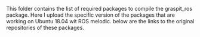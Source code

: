 This folder contains the list of required packages to compile the graspit_ros package. 
Here I upload the specific version of the packages that are working on Ubuntu 18.04 wit ROS melodic.
below are the links to the original repositories of these packages.

